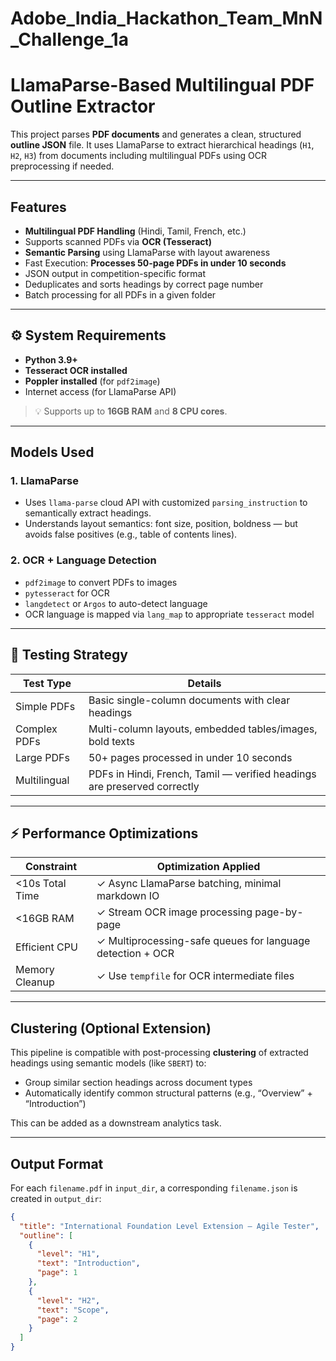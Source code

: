 # Adobe_India_Hackathon_Team_MnN_Challenge_1a
#  LlamaParse-Based Multilingual PDF Outline Extractor

This project parses **PDF documents** and generates a clean, structured **outline JSON** file. It uses LlamaParse to extract hierarchical headings (`H1`, `H2`, `H3`) from documents including multilingual PDFs using OCR preprocessing if needed.

---

##  Features

-  **Multilingual PDF Handling** (Hindi, Tamil, French, etc.)
- Supports scanned PDFs via **OCR (Tesseract)**
-  **Semantic Parsing** using LlamaParse with layout awareness
- Fast Execution: **Processes 50-page PDFs in under 10 seconds**
-  JSON output in competition-specific format
- Deduplicates and sorts headings by correct page number
-  Batch processing for all PDFs in a given folder

---



## ⚙️ System Requirements

- **Python 3.9+**
- **Tesseract OCR installed**
- **Poppler installed** (for `pdf2image`)
- Internet access (for LlamaParse API)

> 💡 Supports up to **16GB RAM** and **8 CPU cores**.

---

##  Models Used

### 1. **LlamaParse**
- Uses `llama-parse` cloud API with customized `parsing_instruction` to semantically extract headings.
- Understands layout semantics: font size, position, boldness — but avoids false positives (e.g., table of contents lines).

### 2. **OCR + Language Detection**
- `pdf2image` to convert PDFs to images
- `pytesseract` for OCR
- `langdetect` or `Argos` to auto-detect language
- OCR language is mapped via `lang_map` to appropriate `tesseract` model

---

## 🧪 Testing Strategy

| Test Type        | Details                                                  |
|------------------|-----------------------------------------------------------|
| Simple PDFs    | Basic single-column documents with clear headings         |
| Complex PDFs   | Multi-column layouts, embedded tables/images, bold texts  |
|  Large PDFs     | 50+ pages processed in under 10 seconds                   |
| Multilingual   | PDFs in Hindi, French, Tamil — verified headings are preserved correctly |

---

## ⚡️ Performance Optimizations

| Constraint           | Optimization Applied                                       |
|----------------------|------------------------------------------------------------|
|  <10s Total Time    | ✓ Async LlamaParse batching, minimal markdown IO          |
|  <16GB RAM         | ✓ Stream OCR image processing page-by-page                |
|  Efficient CPU     | ✓ Multiprocessing-safe queues for language detection + OCR |
|  Memory Cleanup    | ✓ Use `tempfile` for OCR intermediate files                |

---

## Clustering (Optional Extension)

This pipeline is compatible with post-processing **clustering** of extracted headings using semantic models (like `SBERT`) to:

- Group similar section headings across document types
- Automatically identify common structural patterns (e.g., “Overview” + “Introduction”)

This can be added as a downstream analytics task.

---

## Output Format

For each `filename.pdf` in `input_dir`, a corresponding `filename.json` is created in `output_dir`:

```json
{
  "title": "International Foundation Level Extension – Agile Tester",
  "outline": [
    {
      "level": "H1",
      "text": "Introduction",
      "page": 1
    },
    {
      "level": "H2",
      "text": "Scope",
      "page": 2
    }
  ]
}


